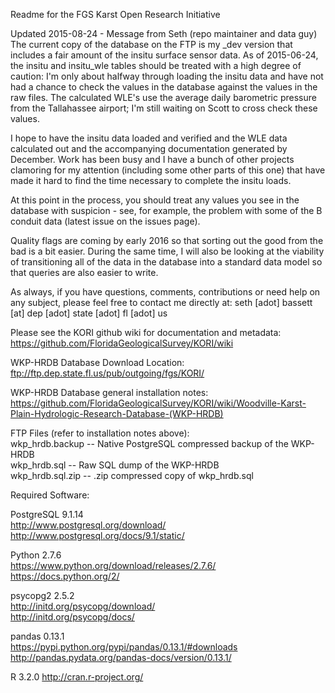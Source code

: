 Readme for the FGS Karst Open Research Initiative  

Updated 2015-08-24 - Message from Seth (repo maintainer and data guy)
The current copy of the database on the FTP is my _dev version that includes a fair amount of the insitu surface sensor data. As of 2015-06-24, the insitu and insitu_wle tables should be treated with a high degree of caution: I'm only about halfway through loading the insitu data and have not had a chance to check the values in the database against the values in the raw files. The calculated WLE's use the average daily barometric pressure from the Tallahassee airport; I'm still waiting on Scott to cross check these values.

I hope to have the insitu data loaded and verified and the WLE data calculated out and the accompanying documentation generated by December. Work has been busy and I have a bunch of other projects clamoring for my attention (including some other parts of this one) that have made it hard to find the time necessary to complete the insitu loads.

At this point in the process, you should treat any values you see in the database with suspicion - see, for example, the problem with some of the B conduit data (latest issue on the issues page). 

Quality flags are coming by early 2016 so that sorting out the good from the bad is a bit easier. During the same time, I will also be looking at the viability of transitioning all of the data in the database into a standard data model so that queries are also easier to write.

As always, if you have questions, comments, contributions or need help on any subject, please feel free to contact me directly at:
seth [adot] bassett [at] dep [adot] state [adot] fl [adot] us


Please see the KORI github wiki for documentation and metadata:  
    https://github.com/FloridaGeologicalSurvey/KORI/wiki  
  
WKP-HRDB Database Download Location:  
    ftp://ftp.dep.state.fl.us/pub/outgoing/fgs/KORI/  

WKP-HRDB Database general installation notes:  
    https://github.com/FloridaGeologicalSurvey/KORI/wiki/Woodville-Karst-Plain-Hydrologic-Research-Database-(WKP-HRDB)
    

FTP Files (refer to installation notes above):  
    wkp_hrdb.backup  -- Native PostgreSQL compressed backup of the WKP-HRDB  
    wkp_hrdb.sql -- Raw SQL dump of the WKP-HRDB  
    wkp_hrdb.sql.zip -- .zip compressed copy of wkp_hrdb.sql  
  
Required Software:  
  
PostgreSQL 9.1.14  
    http://www.postgresql.org/download/  
    http://www.postgresql.org/docs/9.1/static/  
  
Python 2.7.6  
    https://www.python.org/download/releases/2.7.6/  
    https://docs.python.org/2/  
  
psycopg2 2.5.2  
    http://initd.org/psycopg/download/  
    http://initd.org/psycopg/docs/  
  
pandas 0.13.1  
    https://pypi.python.org/pypi/pandas/0.13.1/#downloads  
    http://pandas.pydata.org/pandas-docs/version/0.13.1/  
  
R 3.2.0
    http://cran.r-project.org/


